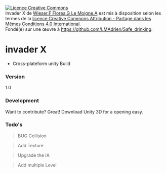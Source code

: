<a rel="license" href="http://creativecommons.org/licenses/by-sa/4.0/"><img alt="Licence Creative Commons" style="border-width:0" src="https://i.creativecommons.org/l/by-sa/4.0/88x31.png" /></a><br /><span xmlns:dct="http://purl.org/dc/terms/" property="dct:title"> Invader X </span> de <a xmlns:cc="http://creativecommons.org/ns#" href="https://github.com/LMAdrien/SpaceInvader" property="cc:attributionName" rel="cc:attributionURL">Wieser.F Florea.G Le Moigne.A</a> est mis à disposition selon les termes de la <a rel="license" href="http://creativecommons.org/licenses/by-sa/4.0/">licence Creative Commons Attribution -  Partage dans les Mêmes Conditions 4.0 International</a>.<br />Fondé(e) sur une œuvre à <a xmlns:dct="http://purl.org/dc/terms/" href="https://github.com/LMAdrien/Safe_drinking" rel="dct:source">https://github.com/LMAdrien/Safe_drinking</a>.

# invader X

  - Cross-plateform unity Build 

### Version
1.0

### Development
Want to contribute? Great!
Download  Unity 3D for a opening easy.

### Todo's
> BUG Collision  

> Add Texture 

> Upgrade the IA

> Add multiple Level



